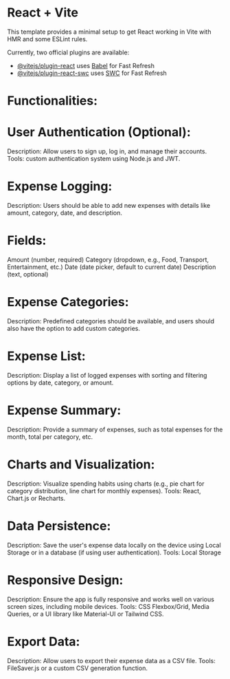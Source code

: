 # React + Vite

This template provides a minimal setup to get React working in Vite with HMR and some ESLint rules.

Currently, two official plugins are available:

- [@vitejs/plugin-react](https://github.com/vitejs/vite-plugin-react/blob/main/packages/plugin-react/README.md) uses [Babel](https://babeljs.io/) for Fast Refresh
- [@vitejs/plugin-react-swc](https://github.com/vitejs/vite-plugin-react-swc) uses [SWC](https://swc.rs/) for Fast Refresh
# Functionalities:
# User Authentication (Optional):
Description:
Allow users to sign up, log in, and manage their accounts.
Tools:
custom authentication system using Node.js and JWT.
# Expense Logging:
Description:
 Users should be able to add new expenses with details like amount, category, date, and description.
 
# Fields:
Amount (number, required)
Category (dropdown, e.g., Food, Transport, Entertainment, etc.)
Date (date picker, default to current date)
Description (text, optional)

# Expense Categories:
Description:
 Predefined categories should be available, and users should also have the option to add custom categories.
# Expense List:
Description:
Display a list of logged expenses with sorting and filtering options by date, category, or amount.

# Expense Summary:
Description: Provide a summary of expenses, such as total expenses for the month, total per category, etc.



# Charts and Visualization:
Description: Visualize spending habits using charts (e.g., pie chart for category distribution, line chart for monthly expenses).
Tools: React, Chart.js or Recharts.

# Data Persistence:
Description: Save the user's expense data locally on the device using Local Storage or in a database (if using user authentication).
Tools: Local Storage

# Responsive Design:
Description: Ensure the app is fully responsive and works well on various screen sizes, including mobile devices.
Tools: CSS Flexbox/Grid, Media Queries, or a UI library like Material-UI or Tailwind CSS.

# Export Data:
Description: Allow users to export their expense data as a CSV file.
Tools: FileSaver.js or a custom CSV generation function.
